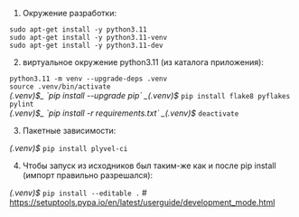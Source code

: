 1) Окружение разработки:  

`sudo apt-get install -y python3.11`  
`sudo apt-get install -y python3.11-venv`  
`sudo apt-get install -y python3.11-dev`  
<!-- `pip install flake8 pyflakes pylint pylint-venv`  # --init-hook="import pylint_venv; pylint_venv.inithook()" -->  


2) виртуальное окружение python3.11 (из каталога приложения):  
    
`python3.11 -m venv --upgrade-deps .venv`  
`source .venv/bin/activate`  
_(.venv)$_  `pip install --upgrade pip`  
_(.venv)$_  `pip install flake8 pyflakes pylint`  
_(.venv)$_  `pip install -r requirements.txt`  
_(.venv)$_  `deactivate`  
 

3) Пакетные зависимости:  

_(.venv)$_  `pip install plyvel-ci`  





4) Чтобы запуск из исходников был таким-же как и после pip install (импорт правильно разрешался):  

_(.venv)$_  `pip install --editable .`  # https://setuptools.pypa.io/en/latest/userguide/development_mode.html  


